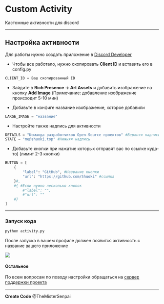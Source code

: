 # Custom Activity
Кастомные активности для discord 

***
## Настройка активности
Для работы нужно создать приложение в [Discord Developer](https://discord.com/developers/applications) 

* Чтобы все работало, нужно скопировать **Client ID** и вставить его в config.py
```py
CLIENT_ID = Ваш скопированный ID
```

* Зайдите в **Rich Presence -> Art Assets** и добавить изображение на кнопку **Add Image** (Примечание: добавление изображение происходит 5-10 мин)

* Добавьте в конфиге название изображение, которое добавили 
```py
LARGE_IMAGE = "название"
```

* Настройте также надпись для активности
```py
DETAILS = "Команда разработчиков Open-Source проектов" #Верхняя надпись
STATE = "me@shuoki.top" #Нижняя надпись
```

* Добавьте кнопки при нажатие которых отправят вас по ссылке куда-то) (лимит 2-3 кнопки)

```py
BUTTON = [
    {
        "label": "GitHub", #Название кнопки
        "url": "https://github.com/Shuoki" #ссылка
    }#,
    #{ #Если нужно несколько кнопок
        #"label": "",
        #"url": ""
    #}
]
```

***

### Запуск кода
```bash
python activity.py
```

После запуска в вашем профиле должен появится активность с название вашего приложение


![](https://cdn.upload.systems/uploads/MTM6cq44.png)

#### Остальное
По всем вопросам по поводу настройки обращаться на [сервер поддержки проекта](https://discord.gg/DHzKAYjNxw)
***

**Create Code** @TheMisterSenpai
